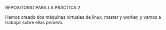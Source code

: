 REPOSITORIO PARA LA PRÁCTICA 2

Hemos creado dos máquinas virtuales de linux, master y worker, y vamos a trabajar sobre ellas primero.


